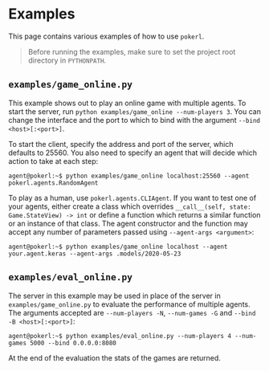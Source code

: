 # Examples

This page contains various examples of how to use `pokerl`.

> Before running the examples, make sure to set the project root directory in `PYTHONPATH`.

`examples/game_online.py`
-------------------------

This example shows out to play an online game with multiple agents.
To start the server, run `python examples/game_online --num-players 3`.
You can change the interface and the port to which to bind with the argument `--bind <host>[:<port>]`.

To start the client, specify the address and port of the server, which defaults to 25560.
You also need to specify an agent that will decide which action to take at each step:

```console
agent@pokerl:~$ python examples/game_online localhost:25560 --agent pokerl.agents.RandomAgent
```

To play as a human, use `pokerl.agents.CLIAgent`.
If you want to test one of your agents, either create a class which overrides `__call__(self, state: Game.StateView) -> int` or define a function which returns a similar function or an instance of that class.
The agent constructor and the function may accept any number of parameters passed using `--agent-args <argument>`:

```console
agent@pokerl:~$ python examples/game_online localhost --agent your.agent.keras --agent-args .models/2020-05-23
```

`examples/eval_online.py`
-------------------------

The server in this example may be used in place of the server in `examples/game_online.py` to evaluate the performance of multiple agents.
The arguments accepted are `--num-players -N`, `--num-games -G` and `--bind -B <host>[:<port>]`:

```console
agent@pokerl:~$ python examples/eval_online.py --num-players 4 --num-games 5000 --bind 0.0.0.0:8080
```

At the end of the evaluation the stats of the games are returned.
